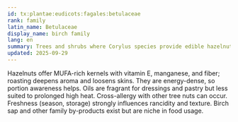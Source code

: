 ```yaml
---
id: tx:plantae:eudicots:fagales:betulaceae
rank: family
latin_name: Betulaceae
display_name: birch family
lang: en
summary: Trees and shrubs where Corylus species provide edible hazelnuts; this node covers raw/roasted kernels, pralines, spreads, and expressed oils.
updated: 2025-09-29
---
```


Hazelnuts offer MUFA-rich kernels with vitamin E, manganese, and fiber; roasting deepens aroma and loosens skins. They are energy-dense, so portion awareness helps. Oils are fragrant for dressings and pastry but less suited to prolonged high heat. Cross-allergy with other tree nuts can occur. Freshness (season, storage) strongly influences rancidity and texture. Birch sap and other family by-products exist but are niche in food usage.
